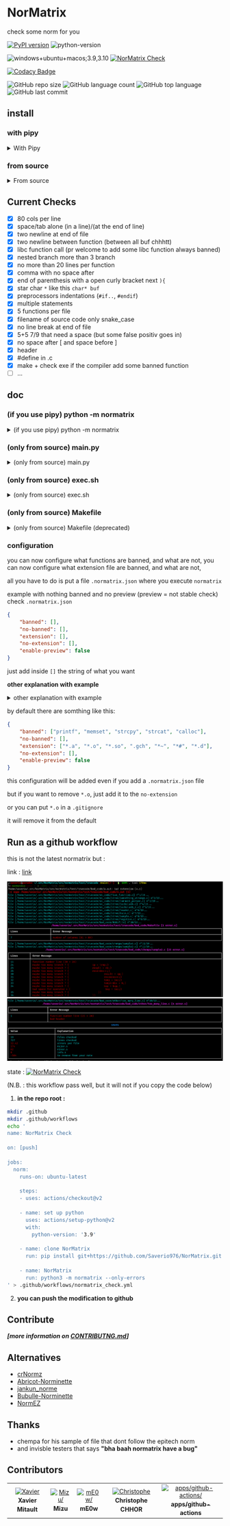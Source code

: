# NorMatrix
check some norm for you

[![PyPI version](https://badge.fury.io/py/normatrix.svg)](https://badge.fury.io/py/normatrix)
![python-version](https://img.shields.io/badge/python-%3E%3D3.7-green)

![windows+ubuntu+macos;3.9,3.10](https://github.com/Saverio976/NorMatrix/actions/workflows/hallo_doctor.yml/badge.svg?event=push)
[![NorMatrix Check](https://github.com/Saverio976/NorMatrix/actions/workflows/normatrix_check.yml/badge.svg)](https://github.com/Saverio976/NorMatrix/actions/workflows/normatrix_check.yml)

[![Codacy Badge](https://app.codacy.com/project/badge/Grade/2ca7ba5d6a9e4619bd0cab7ae82ae7e1)](https://www.codacy.com/gh/Saverio976/NorMatrix/dashboard?utm_source=github.com&amp;utm_medium=referral&amp;utm_content=Saverio976/NorMatrix&amp;utm_campaign=Badge_Grade)

![GitHub repo size](https://img.shields.io/github/repo-size/Saverio976/NorMatrix?style=plastic)
![GitHub language count](https://img.shields.io/github/languages/count/Saverio976/NorMatrix?style=plastic)
![GitHub top language](https://img.shields.io/github/languages/top/Saverio976/NorMatrix?style=plastic)
![GitHub last commit](https://img.shields.io/github/last-commit/Saverio976/NorMatrix?color=red&style=plastic)

## install
### with pipy
<details>
  <summary>With Pipy</summary>

#### 1
- if you want some "stable" version:
```bash
pip install normatrix
```
- if you want the most update to date version:
```bash
pip install git+https://github.com/Saverio976/NorMatrix.git
```

Now you can use it with `python3 -m normatrix` in your terminal

#### 2
And if you want to just write `normatrix` :
```bash
echo $SHELL
```
if you are using bash shell (the `echo` print `/something/bash`):
```bash
echo alias normatrix=\"python3 -m normatrix\" >> $HOME/.bashrc
```
else if you are using zsh shell (the `echo` print `/something/like/zsh`):
```bash
echo alias normatrix=\"python3 -m normatrix\" >> $HOME/.zshrc
```
else if you are using fish shell (the `echo` print `/something/like/fish`):
```bash
abbr --add 'normatrix' 'python3 -m normatrix'
```
else handle this yourself bruh;

#### 3
to update it, you just have to run
```bash
pip install -U normatrix
```

#### 4
to uninstall it (sad), run
```bash
pip uninstall normatrix
```
</details>

### from source
<details>
  <summary>From source</summary>

#### 1
```bash
git clone https://github.com/Saverio976/NorMatrix.git
cd NorMatrix
```
Now you can use it with `./path/to/folder/NorMatrix/main.py` in your terminal

#### 2
And if you want to just write `normatrix` :
```bash
echo $SHELL
```
if you are using bash shell (the `echo` print `/something/bash`):
```bash
echo alias normatrix=\"$PWD/main.py\" >> $HOME/.bashrc
```
else if you are using zsh shell (the `echo` print `/something/like/zsh`):
```bash
echo alias normatrix=\"$PWD/main.py\" >> $HOME/.zshrc
```
else handle this yourself bruh;
#### 3
to update it, just go where you have cloned normatrix
run
```bash
git pull
```

#### 4
to uninstall it (sad)
Delete the folder
</details>

## Current Checks

-   [x] 80 cols per line
-   [x] space/tab alone (in a line)/(at the end of line)
-   [x] two newline at end of file
-   [x] two newline between function (between all buf chhhtt)
-   [x] libc function call (pr welcome to add some libc function always banned)
-   [x] nested branch more than 3 branch
-   [x] no more than 20 lines per function
-   [x] comma with no space after
-   [x] end of parenthesis with a open curly bracket next `){`
-   [x] star char `*` like this `char* buf`
-   [x] preprocessors indentations (`#if..`, `#endif`)
-   [x] multiple statements
-   [x] 5 functions per file
-   [x] filename of source code only snake\_case
-   [x] no line break at end of file
-   [x] 5+5 7/9 that need a space (but some false positiv goes in)
-   [x] no space after [ and space  before ]
-   [x] header
-   [x] #define in .c
-   [x] make + check exe if the compiler add some banned function
-   [ ] ...

## doc
### (if you use pipy) python -m normatrix
<details>
  <summary>(if you use pipy) python -m normatrix</summary>

```bash
usage: python -m normatrix [-h] [--no-operators-pluggin] [--preview] [--conf] [--only-errors] [--no-fclean] [--link-line] [--tests-run]
                           [--output format]
                           [paths ...]

The C Epitech Coding Style Norm Checker

positional arguments:
  paths                 list of path to check (default: the current working directory)

options:
  -h, --help            show this help message and exit
  --no-operators-pluggin
                        remove the operators pluggin (because it print some false positiv for now)
  --preview             add some plugin that are added recently
  --conf                [deprecated][now it check always for the file] tells if you have a .normatrix config file
  --only-errors         print only bad files with errors
  --no-fclean           if you want normatrix dont do a "make fclean" at the end
  --link-line           to have the "link" to the file (in vscode terminal you can click it and it will open the file at the line of the error)
  --tests-run           run the unit tests for normatrix
  --output format       tell which output format to use [html, md, term_color, term_rich]; for html the file is normatrix-result.htlm; for md the
                        file is normatrix-result.md
```
</details>

### (only from source) main.py
<details>
  <summary>(only from source) main.py</summary>

```bash
usage: ./main.py [-h] [--no-operators-pluggin] [--preview] [--conf] [--only-errors] [--no-fclean] [--link-line] [--tests-run]
                           [--output format]
                           [paths ...]

The C Epitech Coding Style Norm Checker

positional arguments:
  paths                 list of path to check (default: the current working directory)

options:
  -h, --help            show this help message and exit
  --no-operators-pluggin
                        remove the operators pluggin (because it print some false positiv for now)
  --preview             add some plugin that are added recently
  --conf                [deprecated][now it check always for the file] tells if you have a .normatrix config file
  --only-errors         print only bad files with errors
  --no-fclean           if you want normatrix dont do a "make fclean" at the end
  --link-line           to have the "link" to the file (in vscode terminal you can click it and it will open the file at the line of the error)
  --tests-run           run the unit tests for normatrix
  --output format       tell which output format to use [html, md, term_color, term_rich]; for html the file is normatrix-result.htlm; for md the
                        file is normatrix-result.md
```
</details>

### (only from source) exec.sh
<details>
  <summary>(only from source) exec.sh</summary>

(this file exists only to keep compatibility to older version)
```bash
usage: ./main.py [-h] [--no-operators-pluggin] [--preview] [--conf] [--only-errors] [--no-fclean] [--link-line] [--tests-run]
                           [--output format]
                           [paths ...]

The C Epitech Coding Style Norm Checker

positional arguments:
  paths                 list of path to check (default: the current working directory)

options:
  -h, --help            show this help message and exit
  --no-operators-pluggin
                        remove the operators pluggin (because it print some false positiv for now)
  --preview             add some plugin that are added recently
  --conf                [deprecated][now it check always for the file] tells if you have a .normatrix config file
  --only-errors         print only bad files with errors
  --no-fclean           if you want normatrix dont do a "make fclean" at the end
  --link-line           to have the "link" to the file (in vscode terminal you can click it and it will open the file at the line of the error)
  --tests-run           run the unit tests for normatrix
  --output format       tell which output format to use [html, md, term_color, term_rich]; for html the file is normatrix-result.htlm; for md the
                        file is normatrix-result.md
```
</details>

### (only from source) Makefile
<details>
  <summary>(only from source) Makefile (deprecated)</summary>

(this file exists only to keep compatibility to older version)
(if you can, move to another choice)
```bash
USAGE:
    make -C path/to/NorMatrix PATH_CHECK=$PWD
DESCRIPTION:
    check the norm! in the current working directory
    (call main.py)
ARGS:
    -C path/to/NorMatrix    run the makefile that is in path/to/NorMatrix
                            instead of the one where you are

    PATH_CHECK=$PWD	        check the norm in your current working
                            directory
```
</details>

### configuration
you can now configure what functions are banned, and what are not,
you can now configure what extension file are banned, and what are not,

all you have to do is put a file `.normatrix.json` where you execute `normatrix`

example with nothing banned and no preview (preview = not stable check) check
`.normatrix.json`
```json
{
    "banned": [],
    "no-banned": [],
    "extension": [],
    "no-extension": [],
    "enable-preview": false
}
```

just add inside `[]` the string of what you want

**other explanation with example**

<details>
  <summary>other explanation with example</summary>

- to no-banne memset (because you can use it)
```json
{
    "no-banned": ["memset"]
}
```
- to ban my_printf (because you dont want to use it)
```json
{
    "banned": ["my_printf"]
}
```
- to no-banne \*.o file (because you dont need this warning)
```json
{
    "no-extension": ["*.o"]
}
```
- to banne \*.c file (because you want c file banned)
```json
{
    "extension": ["*.c"]
}
```
- to enable preview check by default
```json
{
    "enable-preview": true
}
```
</details>

by default there are somthing like this:
```json
{
    "banned": ["printf", "memset", "strcpy", "strcat", "calloc"],
    "no-banned": [],
    "extension": ["*.a", "*.o", "*.so", ".gch", "*~", "*#", "*.d"],
    "no-extension": [],
    "enable-preview": false
}
```
this configuration will be added even if you add a `.normatrix.json` file

but if you want to remove `*.o`, just add it to the `no-extension`

or you can put `*.o` in a `.gitignore`

it will remove it from the default

## Run as a **github workflow**

this is not the latest normatrix but :

link : [link](https://github.com/Saverio976/NorMatrix/runs/6242624947?check_suite_focus=true)

![example](/assets/example_normatrix.png)
![example1](/assets/example_normatrix_1.png)

state : [![NorMatrix Check](https://github.com/Saverio976/NorMatrix/actions/workflows/normatrix_check.yml/badge.svg)](https://github.com/Saverio976/NorMatrix/actions/workflows/normatrix_check.yml)

(N.B. : this workflow pass well, but it will not if you copy the code below)

1. **in the repo root :**
```bash
mkdir .github
mkdir .github/workflows
echo '
name: NorMatrix Check

on: [push]

jobs:
  norm:
    runs-on: ubuntu-latest

    steps:
    - uses: actions/checkout@v2

    - name: set up python
      uses: actions/setup-python@v2
      with:
        python-version: '3.9'

    - name: clone NorMatrix
      run: pip install git+https://github.com/Saverio976/NorMatrix.git

    - name: NorMatrix
      run: python3 -m normatrix --only-errors
' > .github/workflows/normatrix_check.yml
```
2. **you can push the modification to github**

## Contribute
***[more information on [CONTRIBUTNG.md](https://github.com/Saverio976/NorMatrix/blob/main/CONTRIBUTING.md)]***

## Alternatives

- [crNormz](https://github.com/CustomEntity/crNormz)
- [Abricot-Norminette](https://github.com/Just1truc/Abricot-Norminette)
- [jankun_norme](https://github.com/LeoSarochar/jankun_norme)
- [Bubulle-Norminette](https://github.com/aureliancnx/Bubulle-Norminette)
- [NormEZ](https://github.com/ronanboiteau/NormEZ)

## Thanks
-    chempa for his sample of file that dont follow the epitech norm
-    and invisble testers that says **"bha baah normatrix have a bug"**

## Contributors
<html><table><tr><td align="center"><a href=https://github.com/Saverio976><img src=https://avatars.githubusercontent.com/u/57769503?v=4 width="50;" alt=Xavier Mitault/><br /><sub style="font-size:14px"><b>Xavier Mitault</b></sub></a></td><td align="center"><a href=https://github.com/TristanMasselot><img src=https://avatars.githubusercontent.com/u/91824914?v=4 width="50;" alt=Mizu/><br /><sub style="font-size:14px"><b>Mizu</b></sub></a></td><td align="center"><a href=https://github.com/romainpanno><img src=https://avatars.githubusercontent.com/u/91630499?v=4 width="50;" alt=mE0w/><br /><sub style="font-size:14px"><b>mE0w</b></sub></a></td><td align="center"><a href=https://github.com/christophechr><img src=https://avatars.githubusercontent.com/u/91553820?v=4 width="50;" alt=Christophe CHHOR/><br /><sub style="font-size:14px"><b>Christophe CHHOR</b></sub></a></td><td align="center"><a href=https://github.com/apps/github-actions><img src=https://avatars.githubusercontent.com/in/15368?v=4 width="50;" alt=apps/github-actions/><br /><sub style="font-size:14px"><b>apps/github-actions</b></sub></a></td></tr></table></html>

